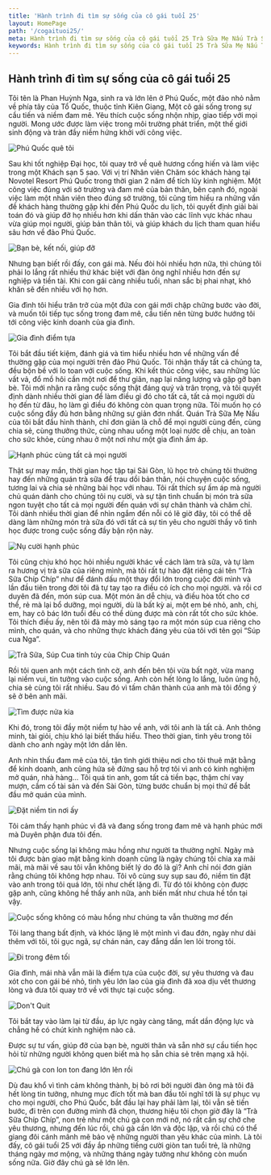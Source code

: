 ```yaml
---
title: 'Hành trình đi tìm sự sống của cô gái tuổi 25'
layout: HomePage
path: '/cogaituoi25/'
meta: Hành trình đi tìm sự sống của cô gái tuổi 25 Trà Sữa Mẹ Nấu Trà Sữa Chip Chip
keywords: Hành trình đi tìm sự sống của cô gái tuổi 25 Trà Sữa Mẹ Nấu Trà Sữa Chip Chip
---
```


## Hành trình đi tìm sự sống của cô gái tuổi 25

Tôi tên là Phan Huỳnh Nga, sinh ra và lớn lên ở Phú Quốc, một đảo nhỏ nằm về phía tây của Tổ Quốc, thuộc tỉnh Kiên Giang, Một cô gái sống trong sự cầu tiến và niềm đam mê. Yêu thích cuộc sống nhộn nhịp, giao tiếp với mọi người. Mong ước được làm việc trong môi trường phát triển, một thế giới sinh động và tràn đầy niềm hứng khởi với công việc.

![Phú Quốc quê tôi](https://c1.staticflickr.com/5/4506/37777405566_4d7b13160d_b.jpg "Phú Quốc quê tôi")

Sau khi tốt nghiệp Đại học, tôi quay trở về quê hương cống hiến và làm việc trong một Khách sạn 5 sao. Với vị trí Nhân viên Chăm sóc khách hàng tại Novotel Resort Phú Quốc trong thời gian 2 năm để tích lũy kinh nghiệm. Một công việc đúng với sở trường và đam mê của bản thân, bên cạnh đó, ngoài việc làm một nhân viên theo đúng sở trường, tôi cũng tìm hiểu ra những vấn đề khách hàng thường gặp khi đến Phú Quốc du lịch, tôi quyết định giải bài toán đó và giúp đỡ họ nhiều hơn khi dấn thân vào các lĩnh vực khác nhau vừa giúp mọi người, giúp bản thân tôi, và giúp khách du lịch tham quan hiểu sâu hơn về đảo Phú Quốc.

![Bạn bè, kết nối, giúp đỡ](https://c1.staticflickr.com/5/4492/37826301271_101abc0665_o.jpg "Bạn bè, kết nối, giúp đỡ")

Nhưng bạn biết rồi đấy, con gái mà. Nếu đòi hỏi nhiều hơn nữa, thì chúng tôi phải lo lắng rất nhiều thứ khác biệt với đàn ông nghĩ nhiều hơn đến sự nghiệp và tiền tài. Khi con gái càng nhiều tuổi, nhan sắc bị phai nhạt, khó khăn sẽ đến nhiều với họ hơn.

Gia đình tôi hiểu trăn trở của một đứa con gái mới chập chững bước vào đời, và muốn tôi tiếp tục sống trong đam mê, cầu tiến nên từng bước hướng tôi tới công việc kinh doanh của gia đình.

![Gia đình điểm tựa](https://c1.staticflickr.com/5/4473/37568510790_ee3428e021_n.jpg "Gia đình điểm tựa")

Tôi bắt đầu tiết kiệm, đánh giá và tìm hiểu nhiều hơn về những vấn đề thường gặp của mọi người trên đảo Phú Quốc. Tôi nhận thấy tất cả chúng ta, đều bộn bề với lo toan với cuộc sống. Khi kết thúc công việc, sau những lúc vất vả, đổ mồ hôi cần một nơi để thư giãn, nạp lại năng lượng và gặp gỡ bạn bè. Tôi mới nhận ra rằng cuộc sống thật đáng quý và trân trọng, và tôi quyết định dành nhiều thời gian để làm điều gì đó cho tất cả, tất cả mọi người dù họ đến từ đâu, họ làm gì điều đó không còn quan trọng nữa. Tôi muốn họ có cuộc sống đầy đủ hơn bằng những sự giản đơn nhất. Quán Trà Sữa Mẹ Nấu của tôi bắt đầu hình thành, chỉ đơn giản là chỗ để mọi người cùng đến, cùng chia sẻ, cùng thưởng thức, cùng nhau uống một loại nước dễ chịu, an toàn cho sức khỏe, cùng nhau ở một nơi như một gia đình ấm áp.

![Hạnh phúc cùng tất cả mọi người](https://c1.staticflickr.com/5/4454/37777944986_09c614dd25_n.jpg "Hạnh phúc cùng tất cả mọi người")

Thật sự may mắn, thời gian học tập tại Sài Gòn, lũ học trò chúng tôi thường hay đến những quán trà sữa để trau dồi bản thân, nói chuyện cuộc sống, tương lai và chia sẻ những bài học với nhau. Tôi rất thích sự ấm áp mà người chủ quán dành cho chúng tôi nụ cười, và sự tận tình chuẩn bị món trà sữa ngon tuyệt cho tất cả mọi người đến quán với sự chân thành và chăm chỉ. Tôi dành nhiều thời gian để nhìn ngắm đến nỗi có lẽ giờ đây, tôi có thể dễ dàng làm những món trà sữa đó với tất cả sự tin yêu cho người thầy vô tình học được trong cuộc sống đầy bận rộn này.

![Nụ cười hạnh phúc](https://c1.staticflickr.com/5/4514/37568553440_a46da6e53a_n.jpg "Nụ cười hạnh phúc")

Tôi cũng chịu khó học hỏi nhiều người khác về cách làm trà sữa, và tự làm ra hương vị trà sữa của riêng mình, mà tôi rất tự hào đặt riêng cái tên “Trà Sữa Chíp Chíp” như để đánh dấu một thay đổi lớn trong cuộc đời mình và lần đầu tiên trong đời tôi đã tự tay tạo ra điều có ích cho mọi người. và rồi cơ duyên đã đến, món súp cua. Một món ăn dễ chịu, và điều hòa tốt cho cơ thể, rẻ mà lại bổ dưỡng, mọi người, dù là bất kỳ ai, một em bé nhỏ, anh, chị, em, hay cô bác lớn tuổi đều có thể dùng được mà còn rất tốt cho sức khỏe. Tôi thích điều ấy, nên tôi đã mày mò sáng tạo ra một món súp cua riêng cho mình, cho quán, và cho những thực khách đáng yêu của tôi với tên gọi “Súp cua Nga”.

![Trà Sữa, Súp Cua tinh túy của Chip Chip Quán ](https://c1.staticflickr.com/5/4462/37794710062_c88dd4baa5.jpg "Trà Sữa, Súp Cua tinh túy của Chip Chip Quán")

Rồi tôi quen anh một cách tình cờ, anh đến bên tôi vừa bất ngờ, vừa mang lại niềm vui, tin tưởng vào cuộc sống. Anh còn hết lòng lo lắng, luôn ủng hộ, chia sẻ cùng tôi rất nhiều. Sau đó vì tấm chân thành của anh mà tôi đồng ý sẽ ở bên anh mãi.

![Tìm được nửa kia](https://c1.staticflickr.com/5/4497/37794759572_367eacb0ba_n.jpg "Tìm được nửa kia")

Khi đó, trong tôi đầy một niềm tự hào về anh, với tôi anh là tất cả. Anh thông minh, tài giỏi, chịu khó lại biết thấu hiểu. Theo thời gian, tình yêu trong tôi dành cho anh ngày một lớn dần lên.

Anh nhìn thấu đam mê của tôi, tận tình giới thiệu nơi cho tôi thuê mặt bằng để kinh doanh, anh cũng hứa sẽ đứng sau hỗ trợ tôi vì anh có kinh nghiệm mở quán, nhà hàng… Tôi quá tin anh, gom tất cả tiền bạc, thậm chí vay mượn, cầm cố tài sản và đến Sài Gòn, từng bước chuẩn bị mọi thứ để bắt đầu mở quán của mình. 

![Đặt niềm tin nơi ấy](https://c1.staticflickr.com/5/4483/37794844872_a0184e9b01_n.jpg "Đặt niềm tin nơi ấy")

Tôi cảm thấy hạnh phúc vì đã và đang sống trong đam mê và hạnh phúc mới mà Duyên phận đưa tôi đến.

Nhưng cuộc sống lại không màu hồng như người ta thường nghĩ. Ngày mà tôi được bàn giao mặt bằng kinh doanh cũng là ngày chúng tôi chia xa mãi mãi, mà mãi về sau tôi vẫn không biết lý do đó là gì? Anh chỉ nói đơn giản rằng chúng tôi không hợp nhau. Tôi vô cùng suy sụp sau đó, niềm tin đặt vào anh trong tôi quá lớn, tôi như chết lặng đi. Từ đó tôi không còn được gặp anh, cũng không hề thấy anh nữa, anh biến mất như chưa hề tồn tại vậy.

![Cuộc sống không có màu hồng như chúng ta vẫn thường mơ đến](https://c1.staticflickr.com/5/4482/37778135136_f0d708f947_n.jpg "Cuộc sống không có màu hồng như chúng ta vẫn thường mơ đến")

Tôi lang thang bất định, và khóc lặng lẽ một mình vì đau đớn, ngày như dài thêm với tôi, tôi gục ngã, sự chán nản, cay đắng dần len lỏi trong tôi.

![Đi trong đêm tối](https://c1.staticflickr.com/5/4507/23974357388_f4ed28b0a5_n.jpg "Đi trong đêm tối")

Gia đình, mái nhà vẫn mãi là điểm tựa của cuộc đời, sự yêu thương và đau xót cho con gái bé nhỏ, tình yêu lớn lao của gia đình đã xoa dịu vết thương lòng và đưa tôi quay trở về với thực tại cuộc sống.

![Don't Quit](https://c1.staticflickr.com/5/4456/37827068141_c953735e40_n.jpg "Don't Quit")

Tôi bắt tay vào làm lại từ đầu, áp lực ngày càng tăng, mất dần động lực và chẳng hề có chút kinh nghiệm nào cả.

Được sự tư vấn, giúp đỡ của bạn bè, người thân và sẵn nhờ sự cầu tiến học hỏi từ những người không quen biết mà họ sẵn chia sẻ trên mạng xã hội.

![Chú gà con lon ton đang lớn lên rồi](https://c1.staticflickr.com/5/4459/37827148221_4e3f17f113_n.jpg "Chú gà con lon ton đang lớn lên rồi")

Dù đau khổ vì tình cảm không thành, bị bỏ rơi bởi người đàn ông mà tôi đã hết lòng tin tưởng, nhưng mục đích tốt mà ban đầu tôi nghĩ tới là sự phục vụ cho mọi người, cho Phú Quốc, bắt đầu lại hay phải làm lại, tôi vẫn sẽ tiến bước, đi trên con đường mình đã chọn, thương hiệu tôi chọn giờ đây là “Trà Sữa Chíp Chíp”, non trẻ như một chú gà con mới nở, nó rất cần sự chở che yêu thương, nhưng đến lúc rồi, chú gà cần lớn và độc lập, và rồi chú có thể giang đôi cánh mãnh mẽ bảo vệ những người than yêu khác của mình. Là tôi đấy, cô gái tuổi 25 với đầy ắp những tiếng cười giòn tan tuổi trẻ, là những tháng ngày mơ mộng, và những tháng ngày tưởng như không còn muốn sống nữa. Giờ đây chú gà sẽ lớn lên.
